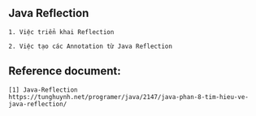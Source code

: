 ## Java Reflection

    1. Việc triển khai Reflection

    2. Việc tạo các Annotation từ Java Reflection

## Reference document:
    [1] Java-Reflection
    https://tunghuynh.net/programer/java/2147/java-phan-8-tim-hieu-ve-java-reflection/